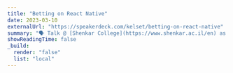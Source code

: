 ```yaml
---
title: "Betting on React Native"
date: 2023-03-10
externalUrl: "https://speakerdeck.com/kelset/betting-on-react-native"
summary: "🗣 Talk @ [Shenkar College](https://www.shenkar.ac.il/en) as a guest lecturer for the course 'Mobile Application Development' (3500833 - Spring 2023) - [slides](https://speakerdeck.com/kelset/betting-on-react-native)"
showReadingTime: false
_build:
  render: "false"
  list: "local"
---
```

